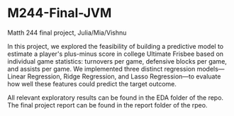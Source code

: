# M244-Final-JVM
Matth 244 final project, Julia/Mia/Vishnu


In this project, we explored the feasibility of building a predictive model to estimate a player's plus-minus score in college Ultimate Frisbee based on individual game statistics: turnovers per game, defensive blocks per game, and assists per game. We implemented three distinct regression models—Linear Regression, Ridge Regression, and Lasso Regression—to evaluate how well these features could predict the target outcome.


All relevant exploratory results can be found in the EDA folder of the repo. The final project report can be found in the report folder of the rpeo.
